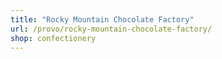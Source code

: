 ```yaml
---
title: "Rocky Mountain Chocolate Factory"
url: /provo/rocky-mountain-chocolate-factory/
shop: confectionery
---
```

